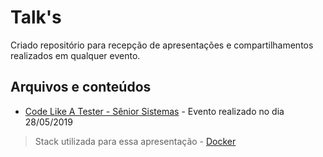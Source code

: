 # Talk's

Criado repositório para recepção de apresentações e compartilhamentos realizados em qualquer evento.

## Arquivos e conteúdos

* [Code Like A Tester - Sênior Sistemas](https://www.slideshare.net/LuizEduardoDornelles/parallel-design-nome-bonito-para-coisas-simples) - Evento realizado no dia 28/05/2019
> Stack utilizada para essa apresentação - [Docker](https://www.docker.com/)
